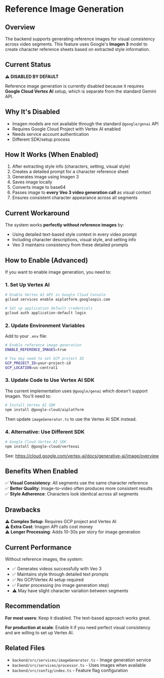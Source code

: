 # Reference Image Generation

## Overview

The backend supports generating reference images for visual consistency across video segments. This feature uses Google's **Imagen 3** model to create character reference sheets based on extracted style information.

## Current Status

**⚠️ DISABLED BY DEFAULT**

Reference image generation is currently disabled because it requires **Google Cloud Vertex AI** setup, which is separate from the standard Gemini API.

## Why It's Disabled

- Imagen models are not available through the standard `@google/genai` API
- Requires Google Cloud Project with Vertex AI enabled
- Needs service account authentication
- Different SDK/setup process

## How It Works (When Enabled)

1. After extracting style info (characters, setting, visual style)
2. Creates a detailed prompt for a character reference sheet
3. Generates image using Imagen 3
4. Saves image locally
5. Converts image to base64
6. Passes image to **every Veo 3 video generation call** as visual context
7. Ensures consistent character appearance across all segments

## Current Workaround

The system works **perfectly without reference images** by:
- Using detailed text-based style context in every video prompt
- Including character descriptions, visual style, and setting info
- Veo 3 maintains consistency from these detailed prompts

## How to Enable (Advanced)

If you want to enable image generation, you need to:

### 1. Set Up Vertex AI

```bash
# Enable Vertex AI API in Google Cloud Console
gcloud services enable aiplatform.googleapis.com

# Set up application default credentials
gcloud auth application-default login
```

### 2. Update Environment Variables

Add to your `.env` file:

```bash
# Enable reference image generation
ENABLE_REFERENCE_IMAGES=true

# You may need to set GCP project ID
GCP_PROJECT_ID=your-project-id
GCP_LOCATION=us-central1
```

### 3. Update Code to Use Vertex AI SDK

The current implementation uses `@google/genai` which doesn't support Imagen. You'll need to:

```bash
# Install Vertex AI SDK
npm install @google-cloud/aiplatform
```

Then update `imageGenerator.ts` to use the Vertex AI SDK instead.

### 4. Alternative: Use Different SDK

```bash
# Google Cloud Vertex AI SDK
npm install @google-cloud/vertexai
```

See: https://cloud.google.com/vertex-ai/docs/generative-ai/image/overview

## Benefits When Enabled

✅ **Visual Consistency**: All segments use the same character reference  
✅ **Better Quality**: Image-to-video often produces more consistent results  
✅ **Style Adherence**: Characters look identical across all segments  

## Drawbacks

⚠️ **Complex Setup**: Requires GCP project and Vertex AI  
⚠️ **Extra Cost**: Imagen API calls cost money  
⚠️ **Longer Processing**: Adds 10-30s per story for image generation  

## Current Performance

Without reference images, the system:
- ✅ Generates videos successfully with Veo 3
- ✅ Maintains style through detailed text prompts
- ✅ No GCP/Vertex AI setup required
- ✅ Faster processing (no image generation step)
- ⚠️ May have slight character variation between segments

## Recommendation

**For most users**: Keep it disabled. The text-based approach works great.

**For production at scale**: Enable it if you need perfect visual consistency and are willing to set up Vertex AI.

## Related Files

- `backend/src/services/imageGenerator.ts` - Image generation service
- `backend/src/services/processor.ts` - Uses images when available
- `backend/src/config/index.ts` - Feature flag configuration

